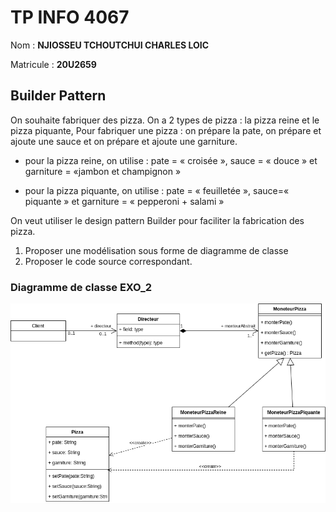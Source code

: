 # TP INFO 4067

Nom : **NJIOSSEU TCHOUTCHUI CHARLES LOIC**

Matricule : **20U2659**

## Builder Pattern

On souhaite fabriquer des pizza. On a 2 types de pizza : la pizza
reine et le pizza piquante,
Pour fabriquer une pizza : on prépare la pate, on prépare et ajoute
une sauce et on prépare et ajoute une garniture.

- pour la pizza reine, on utilise : pate = « croisée », sauce = « douce » et garniture = «jambon et champignon »

- pour la pizza piquante, on utilise : pate = « feuilletée », sauce=« piquante » et garniture = « pepperoni + salami »

On veut utiliser le design pattern Builder pour faciliter la fabrication
des pizza.

1. Proposer une modélisation sous forme de diagramme de classe
2. Proposer le code source correspondant.

### Diagramme de classe  EXO_2

![Diagramme de classe](./uml.png)
